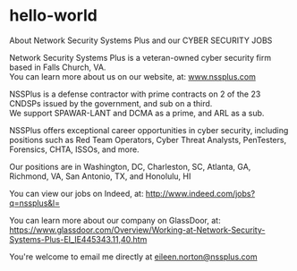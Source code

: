 # hello-world
About Network Security Systems Plus and our CYBER SECURITY JOBS

Network Security Systems Plus is a veteran-owned cyber security firm based in Falls Church, VA.  
You can learn more about us on our website, at: www.nssplus.com

NSSPlus is a defense contractor with prime contracts on 2 of the 23 CNDSPs issued by the government, and sub on a third.  
We support SPAWAR-LANT and DCMA as a prime, and ARL as a sub.  

NSSPlus offers exceptional career opportunities in cyber security, including positions such as 
Red Team Operators, Cyber Threat Analysts, PenTesters, Forensics, CHTA, ISSOs, and more.  

Our positions are in Washington, DC, Charleston, SC, Atlanta, GA, Richmond, VA, San Antonio, TX, and Honolulu, HI

You can view our jobs on Indeed, at: http://www.indeed.com/jobs?q=nssplus&l=

You can learn more about our company on GlassDoor, at: https://www.glassdoor.com/Overview/Working-at-Network-Security-Systems-Plus-EI_IE445343.11,40.htm

You're welcome to email me directly at eileen.norton@nssplus.com
